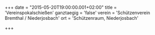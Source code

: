 +++
date = "2015-05-20T19:00:00.001+02:00"
title = 'Vereinspokalschießen'
ganztaegig = 'false'
verein = 'Schützenverein Bremthal / Niederjosbach'
ort = 'Schützenraum, Niederjosbach'

+++

      